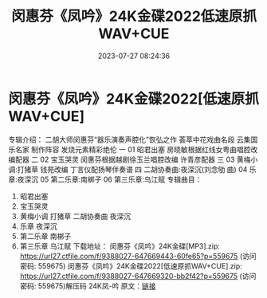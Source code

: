 ﻿---
title: 闵惠芬《凤吟》24K金碟2022低速原抓WAV+CUE
date: 2023-07-27 08:24:36
categories: 古典音乐、新世纪、纯音雅乐
tags: 纯音雅乐
---
# 闵惠芬《凤吟》24K金碟2022[低速原抓WAV+CUE]

专辑介绍：
二胡大师闵惠芬“器乐演奏声腔化”恢弘之作
荟萃中花戏曲名段 云集国乐名家
制作阵容 发烧元素精彩绝伦
一 01 昭君出塞
房晓敏根据红线女粤曲唱腔改编配器
二 02 宝玉哭灵
闵惠芬根据越剧徐玉兰唱腔改编 许青彦配器
三 03 黄梅小调:打猪草
钱苑改编 丁言仪配扬琴伴奏谱
四 二胡协奏曲:夜深沉(刘念劬 曲)
04 乐章:夜深沉
05 第二乐章:南梆子
06 第三乐章:乌江赋
专辑曲目：
01. 昭君出塞
02. 宝玉哭灵
03. 黄梅小调 打猪草
二胡协奏曲 夜深沉
04. 乐章 夜深沉
05. 第二乐章 南梆子
06. 第三乐章 乌江赋
下载地址：
闵惠芬《凤吟》24K金碟[MP3].zip: https://url27.ctfile.com/f/9388027-647669443-60fe65?p=559675
(访问密码: 559675)
闵惠芬《凤吟》24K金碟2022[低速原抓WAV+CUE].zip: https://url27.ctfile.com/f/9388027-647669320-bb2f42?p=559675
(访问密码: 559675)解压码 24K凤-吟
原文：[链接](https://blog.sina.com.cn/s/blog_1647c7e76010312v5.html)